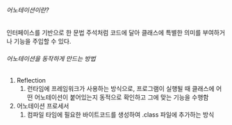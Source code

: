 ###### 어노테이션이란?
인터페이스를 기반으로 한 문법
주석처럼 코드에 달아 클래스에 특별한 의미를 부여하거나 기능을 주입할 수 있다.
###### 어노테이션을 동작하게 만드는 방법
1. Reflection
	1. 런타임에 프레임워크가 사용하는 방식으로, 프로그램이 실행될 때 클래스에 어떤 어노테이션이 붙어있는지 동적으로 확인하고 그에 맞는 기능을 수행함
2. 어노테이션 프로세서
	1. 컴파일 타임에 필요한 바이트코드를 생성하여 .class 파일에 추가하는 방식